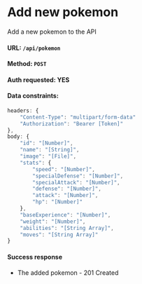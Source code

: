 # Add new pokemon

Add a new pokemon to the API

#### URL: `/api/pokemon`

#### Method: `POST`

#### Auth requested: YES

#### Data constraints:

```javascript
headers: {
	"Content-Type": "multipart/form-data"
	"Authorization": "Bearer [Token]"
},
body: {
	"id": "[Number]",
	"name": "[String]",
	"image": "[File]",
	"stats": {
		"speed": "[Number]",
		"specialDefense": "[Number]",
		"specialAttack": "[Number]",
		"defense": "[Number]",
		"attack": "[Number]",
		"hp": "[Number]"
	},
	"baseExperience": "[Number]",
	"weight": "[Number]",
	"abilities": "[String Array]",
	"moves": "[String Array]"
}
```

#### Success response

* The added pokemon - 201 Created